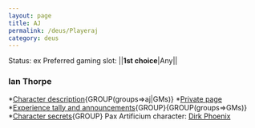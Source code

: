```yaml
---
layout: page
title: AJ
permalink: /deus/Playeraj
category: deus
---
```

Status: ex
Preferred gaming slot:
||__1st choice__|Any||
### Ian Thorpe
*[Character description](CharPublicAJ){GROUP(groups=&gt;aj|GMs)}
*[Private page](CharPrivateAJ)
*[Experience tally and announcements](AnnounceAJ){GROUP}{GROUP(groups=&gt;GMs)}
*[Character secrets](CharSecretsAJ){GROUP}
Pax Artificium character: [Dirk Phoenix](/pax/pcs/dirk.html)

